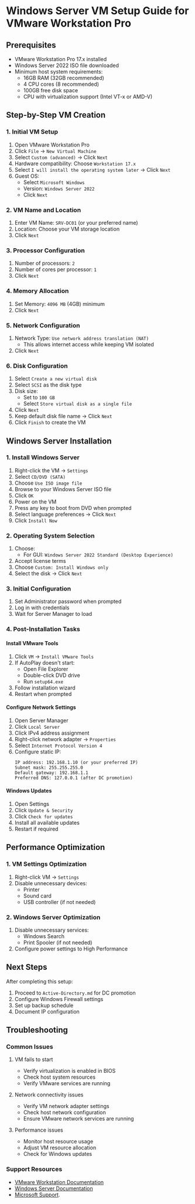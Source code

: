 # Windows Server VM Setup Guide for VMware Workstation Pro

## Prerequisites

- VMware Workstation Pro 17.x installed
- Windows Server 2022 ISO file downloaded
- Minimum host system requirements:
  - 16GB RAM (32GB recommended)
  - 4 CPU cores (8 recommended)
  - 100GB free disk space
  - CPU with virtualization support (Intel VT-x or AMD-V)

## Step-by-Step VM Creation

### 1. Initial VM Setup
1. Open VMware Workstation Pro
2. Click `File` → `New Virtual Machine`
3. Select `Custom (advanced)` → Click `Next`
4. Hardware compatibility: Choose `Workstation 17.x`
5. Select `I will install the operating system later` → Click `Next`
6. Guest OS:
   - Select `Microsoft Windows`
   - Version: `Windows Server 2022`
   - Click `Next`

### 2. VM Name and Location
1. Enter VM Name: `SRV-DC01` (or your preferred name)
2. Location: Choose your VM storage location
3. Click `Next`

### 3. Processor Configuration
1. Number of processors: `2`
2. Number of cores per processor: `1`
4. Click `Next`

### 4. Memory Allocation
1. Set Memory: `4096 MB` (4GB) minimum
2. Click `Next`

### 5. Network Configuration
1. Network Type: `Use network address translation (NAT)`
   - This allows internet access while keeping VM isolated
2. Click `Next`

### 6. Disk Configuration
1. Select `Create a new virtual disk`
2. Select `SCSI` as the disk type
3. Disk size:
   - Set to `100 GB`
   - Select `Store virtual disk as a single file`
4. Click `Next`
5. Keep default disk file name → Click `Next`
6. Click `Finish` to create the VM

## Windows Server Installation

### 1. Install Windows Server
1. Right-click the VM → `Settings`
2. Select `CD/DVD (SATA)`
3. Choose `Use ISO image file`
4. Browse to your Windows Server ISO file
5. Click `OK`
6. Power on the VM
7. Press any key to boot from DVD when prompted
8. Select language preferences → Click `Next`
9. Click `Install Now`

### 2. Operating System Selection
1. Choose:
   - For GUI: `Windows Server 2022 Standard (Desktop Experience)`
2. Accept license terms
3. Choose `Custom: Install Windows only`
4. Select the disk → Click `Next`

### 3. Initial Configuration
1. Set Administrator password when prompted
2. Log in with credentials
3. Wait for Server Manager to load

### 4. Post-Installation Tasks

#### Install VMware Tools
1. Click `VM` → `Install VMware Tools`
2. If AutoPlay doesn't start:
   - Open File Explorer
   - Double-click DVD drive
   - Run `setup64.exe`
3. Follow installation wizard
4. Restart when prompted

#### Configure Network Settings
1. Open Server Manager
2. Click `Local Server`
3. Click IPv4 address assignment
4. Right-click network adapter → `Properties`
5. Select `Internet Protocol Version 4`
6. Configure static IP:
   ```
   IP address: 192.168.1.10 (or your preferred IP)
   Subnet mask: 255.255.255.0
   Default gateway: 192.168.1.1
   Preferred DNS: 127.0.0.1 (after DC promotion)
   ```

#### Windows Updates
1. Open Settings
2. Click `Update & Security`
3. Click `Check for updates`
4. Install all available updates
5. Restart if required

## Performance Optimization

### 1. VM Settings Optimization
1. Right-click VM → `Settings`
2. Disable unnecessary devices:
   - Printer
   - Sound card
   - USB controller (if not needed)

### 2. Windows Server Optimization
1. Disable unnecessary services:
   - Windows Search
   - Print Spooler (if not needed)
2. Configure power settings to High Performance

## Next Steps

After completing this setup:
1. Proceed to `Active-Directory.md` for DC promotion
2. Configure Windows Firewall settings
3. Set up backup schedule
4. Document IP configuration

## Troubleshooting

### Common Issues

1. VM fails to start
   - Verify virtualization is enabled in BIOS
   - Check host system resources
   - Verify VMware services are running

2. Network connectivity issues
   - Verify VM network adapter settings
   - Check host network configuration
   - Ensure VMware network services are running

3. Performance issues
   - Monitor host resource usage
   - Adjust VM resource allocation
   - Check for Windows updates

### Support Resources
- [VMware Workstation Documentation](https://docs.vmware.com/en/VMware-Workstation-Pro/index.html)
- [Windows Server Documentation](https://docs.microsoft.com/en-us/windows-server/)
- [Microsoft Support](https://support.microsoft.com/).
